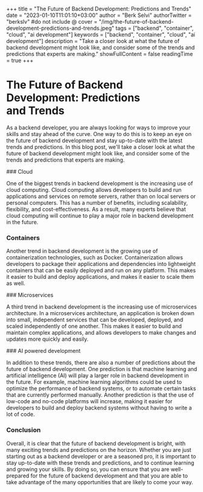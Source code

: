 +++
title = "The Future of Backend Development: Predictions and Trends"
date = "2023-01-10T11:01:10+03:00"
author = "Berk Selvi"
authorTwitter = "berkslv" #do not include @
cover = "/img/the-future-of-backend-development-predictions-and-trends.jpeg"
tags = ["backend", "container", "cloud", "ai development"]
keywords = ["backend", "container", "cloud", "ai development"]
description = "Take a closer look at what the future of backend development might look like, and consider some of the trends and predictions that experts are making."
showFullContent = false
readingTime = true
+++

# The Future of Backend Development: Predictions and Trends

As a backend developer, you are always looking for ways to improve your skills and stay ahead of the curve. One way to do this is to keep an eye on the future of backend development and stay up-to-date with the latest trends and predictions. In this blog post, we'll take a closer look at what the future of backend development might look like, and consider some of the trends and predictions that experts are making.

### Cloud

One of the biggest trends in backend development is the increasing use of cloud computing. Cloud computing allows developers to build and run applications and services on remote servers, rather than on local servers or personal computers. This has a number of benefits, including scalability, flexibility, and cost-effectiveness. As a result, many experts believe that cloud computing will continue to play a major role in backend development in the future.

### Containers

Another trend in backend development is the growing use of containerization technologies, such as Docker. Containerization allows developers to package their applications and dependencies into lightweight containers that can be easily deployed and run on any platform. This makes it easier to build and deploy applications, and makes it easier to scale them as well.

### Microservices

A third trend in backend development is the increasing use of microservices architecture. In a microservices architecture, an application is broken down into small, independent services that can be developed, deployed, and scaled independently of one another. This makes it easier to build and maintain complex applications, and allows developers to make changes and updates more quickly and easily.

### AI powered development

In addition to these trends, there are also a number of predictions about the future of backend development. One prediction is that machine learning and artificial intelligence (AI) will play a larger role in backend development in the future. For example, machine learning algorithms could be used to optimize the performance of backend systems, or to automate certain tasks that are currently performed manually. Another prediction is that the use of low-code and no-code platforms will increase, making it easier for developers to build and deploy backend systems without having to write a lot of code.

### Conclusion

Overall, it is clear that the future of backend development is bright, with many exciting trends and predictions on the horizon. Whether you are just starting out as a backend developer or are a seasoned pro, it is important to stay up-to-date with these trends and predictions, and to continue learning and growing your skills. By doing so, you can ensure that you are well-prepared for the future of backend development and that you are able to take advantage of the many opportunities that are likely to come your way.
